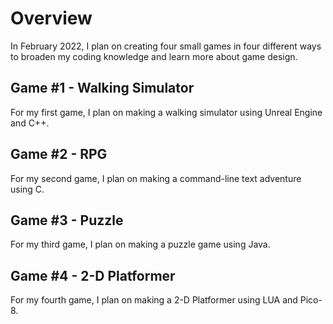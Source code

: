# Overview
In February 2022, I plan on creating four small games in four different ways to broaden my coding knowledge and learn more about game design.

## Game #1 - Walking Simulator
For my first game, I plan on making a walking simulator using Unreal Engine and C++.

## Game #2 - RPG
For my second game, I plan on making a command-line text adventure using C.

## Game #3 - Puzzle
For my third game, I plan on making a puzzle game using Java.

## Game #4 - 2-D Platformer
For my fourth game, I plan on making a 2-D Platformer using LUA and Pico-8.
